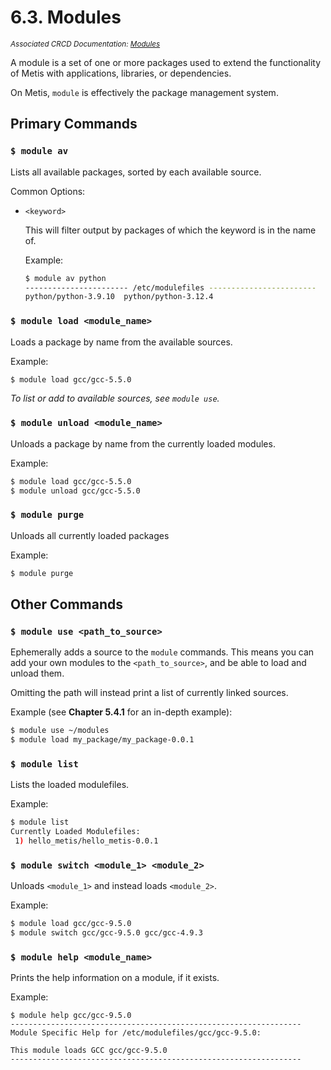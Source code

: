 # 6.3. Modules
<small>*Associated CRCD Documentation: [Modules](https://crcd.niu.edu/crcd/current-users/crnt-users-software.shtml)*</small>

A module is a set of one or more packages used to extend the functionality of Metis with applications, libraries, or dependencies.

On Metis, `module` is effectively the package management system.

## Primary Commands
### `$ module av`
Lists all available packages, sorted by each available source.

Common Options:
* `<keyword>` 

    This will filter output by packages of which the keyword is in the name of.

    Example:
    ```bash
    $ module av python
    ----------------------- /etc/modulefiles ------------------------
    python/python-3.9.10  python/python-3.12.4
    ```

### `$ module load <module_name>`
Loads a package by name from the available sources.

Example:
```bash
$ module load gcc/gcc-5.5.0
```

*To list or add to available sources, see `module use`.*

### `$ module unload <module_name>`
Unloads a package by name from the currently loaded modules.

Example:
```bash
$ module load gcc/gcc-5.5.0
$ module unload gcc/gcc-5.5.0
```

### `$ module purge`
Unloads all currently loaded packages

Example:
```bash
$ module purge
```

## Other Commands
### `$ module use <path_to_source>`
Ephemerally adds a source to the `module` commands. This means you can add your own modules to the `<path_to_source>`, and be able to load and unload them.

Omitting the path will instead print a list of currently linked sources.

Example (see **Chapter 5.4.1** for an in-depth example):
```bash
$ module use ~/modules
$ module load my_package/my_package-0.0.1
```

### `$ module list`
Lists the loaded modulefiles.

Example:
```bash
$ module list
Currently Loaded Modulefiles:
 1) hello_metis/hello_metis-0.0.1
```

### `$ module switch <module_1> <module_2>`
Unloads `<module_1>` and instead loads `<module_2>`.

Example:
```bash
$ module load gcc/gcc-9.5.0
$ module switch gcc/gcc-9.5.0 gcc/gcc-4.9.3
```

### `$ module help <module_name>`
Prints the help information on a module, if it exists.

Example:
```
$ module help gcc/gcc-9.5.0
-----------------------------------------------------------------
Module Specific Help for /etc/modulefiles/gcc/gcc-9.5.0:

This module loads GCC gcc/gcc-9.5.0
-----------------------------------------------------------------
```